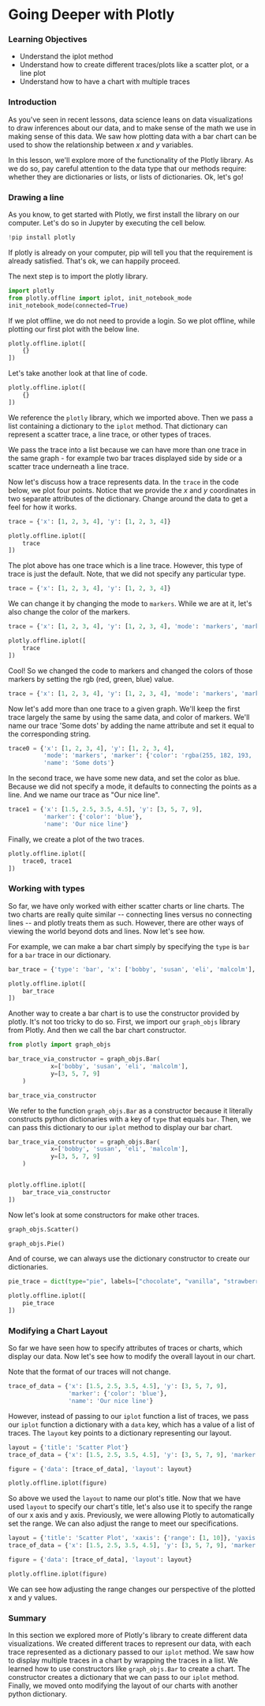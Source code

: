 
# Going Deeper with Plotly

### Learning Objectives

* Understand the iplot method
* Understand how to create different traces/plots like a scatter plot, or a line plot
* Understand how to have a chart with multiple traces

### Introduction

As you've seen in recent lessons, data science leans on data visualizations to draw inferences about our data, and to make sense of the math we use in making sense of this data.  We saw how plotting data with a bar chart can be used to show the relationship between $x$ and $y$ variables.  

In this lesson, we'll explore more of the functionality of the Plotly library.  As we do so, pay careful attention to the data type that our methods require: whether they are dictionaries or lists, or lists of dictionaries.  Ok, let's go!

### Drawing a line

As you know, to get started with Plotly, we first install the library on our computer.  Let's do so in Jupyter by executing the cell below.


```python
!pip install plotly
```

If plotly is already on your computer, pip will tell you that the requirement is already satisfied.  That's ok, we can happily proceed.

The next step is to import the plotly library.


```python
import plotly
from plotly.offline import iplot, init_notebook_mode
init_notebook_mode(connected=True)
```

If we plot offline, we do not need to provide a login.  So we plot offline, while plotting our first plot with the below line.


```python
plotly.offline.iplot([
    {}
])
```

Let's take another look at that line of code.
```python
plotly.offline.iplot([
    {}
])
```

We reference the `plotly` library, which we imported above.  Then we pass a list containing a dictionary to the `iplot` method.  That dictionary can represent a scatter trace, a line trace, or other types of traces.  

We pass the trace into a list because we can have more than one trace in the same graph - for example two bar traces displayed side by side or a scatter trace underneath a line trace.  

Now let's discuss how a trace represents data.  In the `trace` in the code below, we plot four points.  Notice that we provide the $x$ and $y$ coordinates in two separate attributes of the dictionary.  Change around the data to get a feel for how it works.


```python
trace = {'x': [1, 2, 3, 4], 'y': [1, 2, 3, 4]}

plotly.offline.iplot([
    trace
])
```

The plot above has one trace which is a line trace.  However, this type of trace is just the default.  Note, that we did not specify any particular type.

```python
trace = {'x': [1, 2, 3, 4], 'y': [1, 2, 3, 4]}
```

We can change it by changing the mode to `markers`.  While we are at it, let's also change the color of the markers.  


```python
trace = {'x': [1, 2, 3, 4], 'y': [1, 2, 3, 4], 'mode': 'markers', 'marker': {'color': 'rgba(255, 182, 193, .9)'}}

plotly.offline.iplot([
    trace
])
```

Cool!  So we changed the code to markers and changed the colors of those markers by setting the rgb (red, green, blue) value.

```python
trace = {'x': [1, 2, 3, 4], 'y': [1, 2, 3, 4], 'mode': 'markers', 'marker': {'color': 'rgba(255, 182, 193, .9)'}}
```

Now let's add more than one trace to a given graph.  We'll keep the first trace largely the same by using the same data, and color of markers.  We'll name our trace 'Some dots'  by adding the name attribute and set it equal to the corresponding string.


```python
trace0 = {'x': [1, 2, 3, 4], 'y': [1, 2, 3, 4],
          'mode': 'markers', 'marker': {'color': 'rgba(255, 182, 193, .9)'},
          'name': 'Some dots'}
```

In the second trace, we have some new data, and set the color as blue.  Because we did not specify a mode, it defaults to connecting the points as a line.  And we name our trace as "Our nice line".   


```python
trace1 = {'x': [1.5, 2.5, 3.5, 4.5], 'y': [3, 5, 7, 9],
          'marker': {'color': 'blue'},
          'name': 'Our nice line'}
```

Finally, we create a plot of the two traces.  


```python
plotly.offline.iplot([
    trace0, trace1
])
```

### Working with types

So far, we have only worked with either scatter charts or line charts.  The two charts are really quite similar -- connecting lines versus no connecting lines  -- and plotly treats them as such.  However, there are other ways of viewing the world beyond dots and lines.  Now let's see how.

For example, we can make a bar chart simply by specifying the `type` is `bar` for a `bar` trace in our dictionary.


```python
bar_trace = {'type': 'bar', 'x': ['bobby', 'susan', 'eli', 'malcolm'], 'y': [3, 5, 7, 9], 'marker': {'color': 'blue'}, 'name': 'Our nice bar trace'}

plotly.offline.iplot([
    bar_trace
])
```

Another way to create a bar chart is to use the constructor provided by plotly.  It's not too tricky to do so.  First, we import our `graph_objs` library from Plotly.  And then we call the bar chart constructor.


```python
from plotly import graph_objs

bar_trace_via_constructor = graph_objs.Bar(
            x=['bobby', 'susan', 'eli', 'malcolm'],
            y=[3, 5, 7, 9]
    )

bar_trace_via_constructor
```

We refer to the function `graph_objs.Bar` as a constructor because it literally constructs python dictionaries with a key of `type` that equals `bar`.  Then, we can pass this dictionary to our `iplot` method to display our bar chart.


```python
bar_trace_via_constructor = graph_objs.Bar(
            x=['bobby', 'susan', 'eli', 'malcolm'],
            y=[3, 5, 7, 9]
    )


plotly.offline.iplot([
    bar_trace_via_constructor
])
```

Now let's look at some constructors for make other traces.  


```python
graph_objs.Scatter()
```


```python
graph_objs.Pie()
```

And of course, we can always use the dictionary constructor to create our dictionaries.


```python
pie_trace = dict(type="pie", labels=["chocolate", "vanilla", "strawberry"], values=[10, 5, 15])

plotly.offline.iplot([
    pie_trace
])
```

### Modifying a Chart Layout

So far we have seen how to specify attributes of traces or charts, which display our data.  Now let's see how to modify the overall layout in our chart.

Note that the format of our traces will not change.


```python
trace_of_data = {'x': [1.5, 2.5, 3.5, 4.5], 'y': [3, 5, 7, 9],
                 'marker': {'color': 'blue'},
                 'name': 'Our nice line'}
```

However, instead of passing to our `iplot` function a list of traces, we pass our `iplot` function a dictionary with a `data` key, which has a value of a list of traces.  The `layout` key points to a dictionary representing our layout.


```python
layout = {'title': 'Scatter Plot'}
trace_of_data = {'x': [1.5, 2.5, 3.5, 4.5], 'y': [3, 5, 7, 9], 'marker': {'color': 'blue'}, 'name': 'Our nice line'}

figure = {'data': [trace_of_data], 'layout': layout}

plotly.offline.iplot(figure)
```

So above we used the `layout` to name our plot's title.  Now that we have used `layout` to specify our chart's title, let's also use it to specify the range of our x axis and y axis.  Previously, we were allowing Plotly to automatically set the range.  We can also adjust the range to meet our specifications.


```python
layout = {'title': 'Scatter Plot', 'xaxis': {'range': [1, 10]}, 'yaxis': {'range': [1, 10]}}
trace_of_data = {'x': [1.5, 2.5, 3.5, 4.5], 'y': [3, 5, 7, 9], 'marker': {'color': 'blue'}, 'name': 'Our nice line'}

figure = {'data': [trace_of_data], 'layout': layout}

plotly.offline.iplot(figure)
```

We can see how adjusting the range changes our perspective of the plotted x and y values.

### Summary

In this section we explored more of Plotly's library to create different data visualizations.  We created different traces to represent our data, with each trace represented as a dictionary passed to our `iplot` method.  We saw how to display multiple traces in a chart by wrapping the traces in a list.  We learned how to use constructors like `graph_objs.Bar` to create a chart. The constructor creates a dictionary that we can pass to our `iplot` method.  Finally, we moved onto modifying the layout of our charts with another python dictionary.
